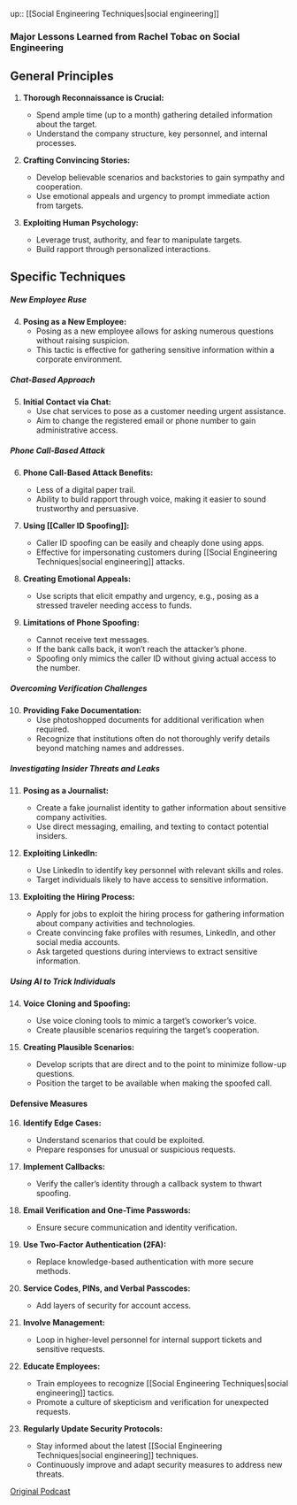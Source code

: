up:: [[Social Engineering Techniques|social engineering]]
### Major Lessons Learned from Rachel Tobac on Social Engineering

## General Principles
1. **Thorough Reconnaissance is Crucial:**
   - Spend ample time (up to a month) gathering detailed information about the target.
   - Understand the company structure, key personnel, and internal processes.

2. **Crafting Convincing Stories:**
   - Develop believable scenarios and backstories to gain sympathy and cooperation.
   - Use emotional appeals and urgency to prompt immediate action from targets.

3. **Exploiting Human Psychology:**
   - Leverage trust, authority, and fear to manipulate targets.
   - Build rapport through personalized interactions.

## Specific Techniques

##### New Employee Ruse
4. **Posing as a New Employee:**
   - Posing as a new employee allows for asking numerous questions without raising suspicion.
   - This tactic is effective for gathering sensitive information within a corporate environment.

##### Chat-Based Approach
5. **Initial Contact via Chat:**
   - Use chat services to pose as a customer needing urgent assistance.
   - Aim to change the registered email or phone number to gain administrative access.

##### Phone Call-Based Attack
6. **Phone Call-Based Attack Benefits:**
   - Less of a digital paper trail.
   - Ability to build rapport through voice, making it easier to sound trustworthy and persuasive.

7. **Using [[Caller ID Spoofing]]:**
   - Caller ID spoofing can be easily and cheaply done using apps.
   - Effective for impersonating customers during [[Social Engineering Techniques|social engineering]] attacks.

8. **Creating Emotional Appeals:**
   - Use scripts that elicit empathy and urgency, e.g., posing as a stressed traveler needing access to funds.

9. **Limitations of Phone Spoofing:**
   - Cannot receive text messages.
   - If the bank calls back, it won’t reach the attacker’s phone.
   - Spoofing only mimics the caller ID without giving actual access to the number.

##### Overcoming Verification Challenges
10. **Providing Fake Documentation:**
    - Use photoshopped documents for additional verification when required.
    - Recognize that institutions often do not thoroughly verify details beyond matching names and addresses.

##### Investigating Insider Threats and Leaks
11. **Posing as a Journalist:**
    - Create a fake journalist identity to gather information about sensitive company activities.
    - Use direct messaging, emailing, and texting to contact potential insiders.

12. **Exploiting LinkedIn:**
    - Use LinkedIn to identify key personnel with relevant skills and roles.
    - Target individuals likely to have access to sensitive information.

13. **Exploiting the Hiring Process:**
    - Apply for jobs to exploit the hiring process for gathering information about company activities and technologies.
    - Create convincing fake profiles with resumes, LinkedIn, and other social media accounts.
    - Ask targeted questions during interviews to extract sensitive information.

##### Using AI to Trick Individuals
14. **Voice Cloning and Spoofing:**
    - Use voice cloning tools to mimic a target’s coworker’s voice.
    - Create plausible scenarios requiring the target’s cooperation.

15. **Creating Plausible Scenarios:**
    - Develop scripts that are direct and to the point to minimize follow-up questions.
    - Position the target to be available when making the spoofed call.

#### Defensive Measures
16. **Identify Edge Cases:**
    - Understand scenarios that could be exploited.
    - Prepare responses for unusual or suspicious requests.

17. **Implement Callbacks:**
    - Verify the caller’s identity through a callback system to thwart spoofing.

18. **Email Verification and One-Time Passwords:**
    - Ensure secure communication and identity verification.

19. **Use Two-Factor Authentication (2FA):**
    - Replace knowledge-based authentication with more secure methods.

20. **Service Codes, PINs, and Verbal Passcodes:**
    - Add layers of security for account access.

21. **Involve Management:**
    - Loop in higher-level personnel for internal support tickets and sensitive requests.

22. **Educate Employees:**
    - Train employees to recognize [[Social Engineering Techniques|social engineering]] tactics.
    - Promote a culture of skepticism and verification for unexpected requests.

23. **Regularly Update Security Protocols:**
    - Stay informed about the latest [[Social Engineering Techniques|social engineering]] techniques.
    - Continuously improve and adapt security measures to address new threats.

[Original Podcast](https://open.spotify.com/episode/6nPX7nFtocIK4Yqz28jQQ8?si=vzYOiAB9RQCUUNo_34XXrQ)
